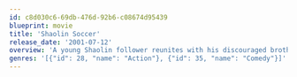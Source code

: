 ```yaml
---
id: c8d030c6-69db-476d-92b6-c08674d95439
blueprint: movie
title: 'Shaolin Soccer'
release_date: '2001-07-12'
overview: 'A young Shaolin follower reunites with his discouraged brothers to form a soccer team using their martial art skills to their advantage.'
genres: '[{"id": 28, "name": "Action"}, {"id": 35, "name": "Comedy"}]'
---
```

